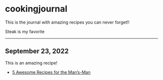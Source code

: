 # cookingjournal
This is the journal with amazing recipes you can never forget!!

Steak is my favorite

---

## September 23, 2022
This is an amazing recipe!
- [5 Awesome Recipes for the Man’s-Man](https://www.artofmanliness.com/living/food-drink/5-awesome-recipes-for-the-mans-man/)
